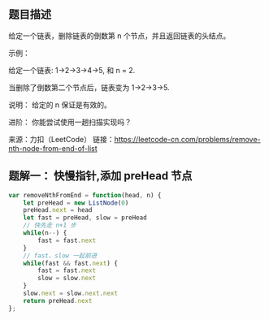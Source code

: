 ## 题目描述

给定一个链表，删除链表的倒数第 n 个节点，并且返回链表的头结点。

示例：

给定一个链表: 1->2->3->4->5, 和 n = 2.

当删除了倒数第二个节点后，链表变为 1->2->3->5.

说明：
给定的 n 保证是有效的。

进阶：
你能尝试使用一趟扫描实现吗？

来源：力扣（LeetCode）
链接：https://leetcode-cn.com/problems/remove-nth-node-from-end-of-list



## 题解一： 快慢指针,添加 preHead 节点


```javascript
var removeNthFromEnd = function(head, n) {
    let preHead = new ListNode(0)
    preHead.next = head
    let fast = preHead, slow = preHead
    // 快先走 n+1 步
    while(n--) {
        fast = fast.next
    }
    // fast、slow 一起前进
    while(fast && fast.next) {
        fast = fast.next
        slow = slow.next
    }
    slow.next = slow.next.next
    return preHead.next
};
```
